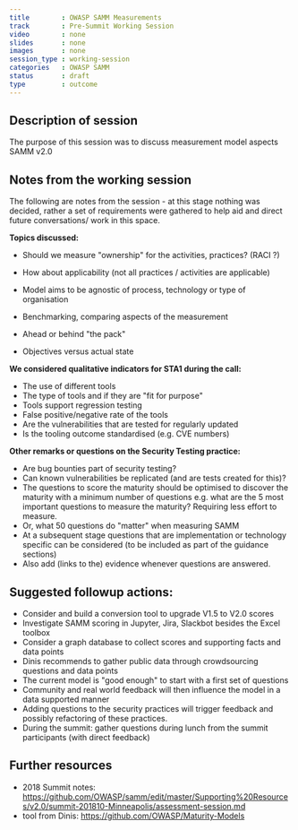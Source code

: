 ```yaml
---
title        : OWASP SAMM Measurements
track        : Pre-Summit Working Session
video        : none
slides       : none
images       : none
session_type : working-session         
categories   : OWASP SAMM
status       : draft              
type         : outcome
---
```


## Description of session

The purpose of this session was to discuss measurement model aspects SAMM v2.0

## Notes from the working session

The following are notes from the session - at this stage nothing was decided, rather a set of requirements were gathered to help aid and direct future conversations/ work in this space.

**Topics discussed:**

- Should we measure "ownership" for the activities, practices? (RACI ?)

- How about applicability (not all practices / activities are applicable)
- Model aims to be agnostic of process, technology or type of organisation
- Benchmarking, comparing aspects of the measurement
- Ahead or behind "the pack"
- Objectives versus actual state


**We considered qualitative indicators for STA1 during the call:**
- The use of different tools
- The type of tools and if they are "fit for purpose"
- Tools support regression testing
- False positive/negative rate of the tools
- Are the vulnerabilities that are tested for regularly updated
- Is the tooling outcome standardised (e.g. CVE numbers)

**Other remarks or questions on the Security Testing practice:**
- Are bug bounties part of security testing?
- Can known vulnerabilities be replicated (and are tests created for this)?
- The questions to score the maturity should be optimised to discover the maturity with a minimum number of questions
e.g. what are the 5 most important questions to measure the maturity? Requiring less effort to measure.
- Or, what 50 questions do "matter" when measuring SAMM 
- At a subsequent stage questions that are implementation or technology specific can be considered
(to be included as part of the guidance sections)
- Also add (links to the) evidence whenever questions are answered.

## Suggested followup actions:
- Consider and build a conversion tool to upgrade V1.5 to V2.0 scores
- Investigate SAMM scoring in Jupyter, Jira, Slackbot besides the Excel toolbox
- Consider a graph database to collect scores and supporting facts and data points 
- Dinis recommends to gather public data through crowdsourcing questions and data points
- The current model is "good enough" to start with a first set of questions
- Community and real world feedback will then influence the model in a data supported manner
- Adding questions to the security practices will trigger feedback and possibly refactoring of these practices.
- During the summit: gather questions during lunch from the summit participants (with direct feedback)

## Further resources
- 2018 Summit notes:  
https://github.com/OWASP/samm/edit/master/Supporting%20Resources/v2.0/summit-201810-Minneapolis/assessment-session.md
- tool from Dinis: https://github.com/OWASP/Maturity-Models


